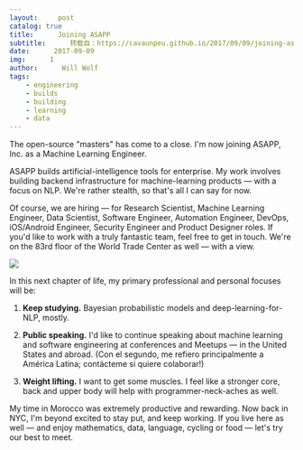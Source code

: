 ```yaml
---
layout:     post
catalog: true
title:      Joining ASAPP
subtitle:      转载自：https://cavaunpeu.github.io/2017/09/09/joining-asapp/
date:      2017-09-09
img:      1
author:      Will Wolf
tags:
    - engineering
    - builds
    - building
    - learning
    - data
---
```


The open-source "masters" has come to a close. I'm now joining ASAPP, Inc. as a Machine Learning Engineer.

ASAPP builds artificial-intelligence tools for enterprise. My work involves building backend infrastructure for machine-learning products — with a focus on NLP. We're rather stealth, so that's all I can say for now.

Of course, we are hiring — for Research Scientist, Machine Learning Engineer, Data Scientist, Software Engineer, Automation Engineer, DevOps, iOS/Android Engineer, Security Engineer and Product Designer roles. If you'd like to work with a truly fantastic team, feel free to get in touch. We're on the 83rd floor of the World Trade Center as well — with a view.

![](https://cavaunpeu.github.io/images/world_trade_center.jpg)


In this next chapter of life, my primary professional and personal focuses will be:

1. **Keep studying.** Bayesian probabilistic models and deep-learning-for-NLP, mostly.

1. **Public speaking.** I'd like to continue speaking about machine learning and software engineering at conferences and Meetups — in the United States and abroad. (Con el segundo, me refiero principalmente a América Latina; contácteme si quiere colaborar!)

1. **Weight lifting.** I want to get some muscles. I feel like a stronger core, back and upper body will help with programmer-neck-aches as well.


My time in Morocco was extremely productive and rewarding. Now back in NYC, I'm beyond excited to stay put, and keep working. If you live here as well — and enjoy mathematics, data, language, cycling or food — let's try our best to meet.
